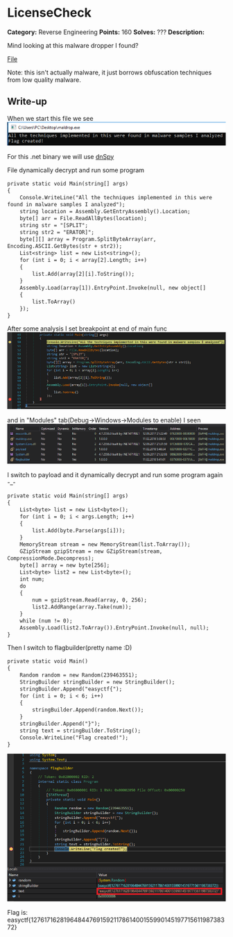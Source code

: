 # LicenseCheck

**Category:** Reverse Engineering
**Points:** 160
**Solves:** ???
**Description:**

Mind looking at this malware dropper I found? 

[File](https://github.com/EasyCTF/easyctf-iv-problems/raw/master/maldropper/maldrop.exe)

Note: this isn't actually malware, it just borrows obfuscation techniques from low quality malware.

## Write-up

When we start this file we see
![screen_1](screen_1.png)

For this .net binary we will use [dnSpy](https://github.com/0xd4d/dnSpy)

File dynamically decrypt and run some program
```
private static void Main(string[] args)
{
	Console.WriteLine("All the techniques implemented in this were found in malware samples I analyzed");
	string location = Assembly.GetEntryAssembly().Location;
	byte[] arr = File.ReadAllBytes(location);
	string str = "[SPLIT";
	string str2 = "ERATOR]";
	byte[][] array = Program.SplitByteArray(arr, Encoding.ASCII.GetBytes(str + str2));
	List<string> list = new List<string>();
	for (int i = 0; i < array[2].Length; i++)
	{
		list.Add(array[2][i].ToString());
	}
	Assembly.Load(array[1]).EntryPoint.Invoke(null, new object[]
	{
		list.ToArray()
	});
}
```

After some analysis I set breakpoint at end of main func
![screen_2](screen_2.png)

and in "Modules" tab(Debug->Windows->Modules to enable) I seen
![screen_3](screen_3.png)

I switch to payload and it dynamically decrypt and run some program again -_-
```
private static void Main(string[] args)
{
	List<byte> list = new List<byte>();
	for (int i = 0; i < args.Length; i++)
	{
		list.Add(byte.Parse(args[i]));
	}
	MemoryStream stream = new MemoryStream(list.ToArray());
	GZipStream gzipStream = new GZipStream(stream, CompressionMode.Decompress);
	byte[] array = new byte[256];
	List<byte> list2 = new List<byte>();
	int num;
	do
	{
		num = gzipStream.Read(array, 0, 256);
		list2.AddRange(array.Take(num));
	}
	while (num != 0);
	Assembly.Load(list2.ToArray()).EntryPoint.Invoke(null, null);
}
```

Then I switch to flagbuilder(pretty name :D)
```
private static void Main()
{
	Random random = new Random(239463551);
	StringBuilder stringBuilder = new StringBuilder();
	stringBuilder.Append("easyctf{");
	for (int i = 0; i < 6; i++)
	{
		stringBuilder.Append(random.Next());
	}
	stringBuilder.Append("}");
	string text = stringBuilder.ToString();
	Console.WriteLine("Flag created!");
}
```
![screen_4](screen_4.png)

Flag is: easyctf{12761716281964844769159211786140015599014519771561198738372}
